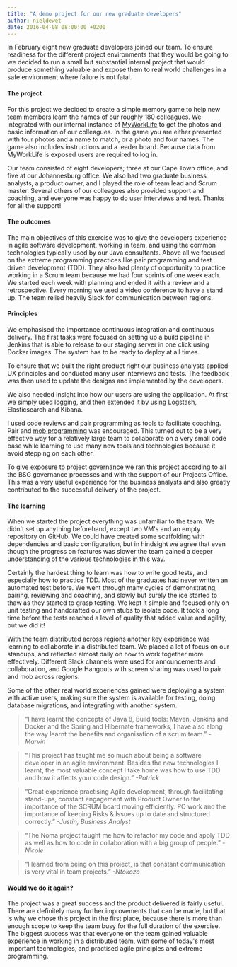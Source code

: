 ```yaml
---
title: "A demo project for our new graduate developers"
author: nieldewet
date: 2016-04-08 08:00:00 +0200
---
```


In February eight new graduate developers joined our team. To ensure readiness
for the different project environments that they would be going to we decided
to run a small but substantial internal project that would produce something
valuable and expose them to real world challenges in a safe environment where
failure is not fatal. <!--more-->

#### The project

For this project we decided to create a simple memory game to help new team
members learn the names of our roughly 180 colleagues. We integrated with our
internal instance of [MyWorkLife](http://myworklife.com) to get the photos and
basic information of our colleagues. In the game you are either presented with
four photos and a name to match, or a photo and four names. The game also
includes instructions and a leader board. Because data from MyWorkLife is
exposed users are required to log in.

Our team consisted of eight developers; three at our Cape Town office, and five
at our Johannesburg office. We also had two graduate business analysts, a
product owner, and I played the role of team lead and Scrum master. Several
others of our colleagues also provided support and coaching, and everyone was
happy to do user interviews and test. Thanks for all the support!

#### The outcomes

The main objectives of this exercise was to give the developers experience in
agile software development, working in team, and using the common technologies
typically used by our Java consultants. Above all we focused on the extreme
programming practices like pair programming and test driven development (TDD). They
also had plenty of opportunity to practice working in a Scrum team because we had
four sprints of one week each. We started each week with planning and ended it
with a review and a retrospective. Every morning we used a video conference to
have a stand up. The team relied heavily Slack for communication between
regions.

#### Principles

We emphasised the importance continuous integration and continuous delivery.
The first tasks were focused on setting up a build pipeline in Jenkins that
is able to release to our staging server in one click using Docker images. The
system has to be ready to deploy at all times.

To ensure that we built the right product right our business analysts applied
UX principles and conducted many user interviews and tests. The feedback was
then used to update the designs and implemented by the developers.

We also needed insight into how our users are using the application. At first
we simply used logging, and then extended it by using Logstash, Elasticsearch
and Kibana.

I used code reviews and pair programming as tools to facilitate coaching. Pair
and [mob programming](https://en.wikipedia.org/wiki/Mob_programming) was
encouraged. This turned out to be a very effective way for a relatively large
team to collaborate on a very small code base while learning to use many new
tools and technologies because it avoid stepping on each other.

To give exposure to project governance we ran this project according to all the
BSG governance processes and with the support of our Projects Office. This was
a very useful experience for the business analysts and also greatly contributed
to the successful delivery of the project.

#### The learning

When we started the project everything was unfamiliar to the team. We didn't
set up anything beforehand, except two VM's and an empty repository on GitHub.
We could have created some scaffolding with dependencies and basic
configuration, but in hindsight we agree that even though the progress on
features was slower the team gained a deeper understanding of the various
technologies in this way.

Certainly the hardest thing to learn was how to write good tests, and
especially how to practice TDD. Most of the graduates had never written an
automated test before. We went through many cycles of demonstrating, pairing,
reviewing and coaching, and slowly but surely the ice started to thaw as they
started to grasp testing. We kept it simple and focused only on unit testing
and handcrafted our own stubs to isolate code. It took a long time before the
tests reached a level of quality that added value and agility, but we did it!

With the team distributed across regions another key experience was learning to
collaborate in a distributed team. We placed a lot of focus on our standups,
and reflected almost daily on how to work together more effectively. Different
Slack channels were used for announcements and collaboration, and Google
Hangouts with screen sharing was used to pair and mob across regions.

Some of the other real world experiences gained were deploying a system with
active users, making sure the system is available for testing, doing database
migrations, and integrating with another system.

> “I have learnt the concepts of Java 8, Build tools: Maven, Jenkins and Docker
> and the Spring and Hibernate frameworks, I have also along the way learnt the
> benefits and organisation of a scrum team.” _-Marvin_

> “This project has taught me so much about being a software developer in an
> agile environment. Besides the new technologies I learnt, the most valuable
> concept I take home was how to use TDD and how it affects your code design.”
> _-Patrick_

> “Great experience practising Agile development, through facilitating
> stand-ups, constant engagement with Product Owner  to the importance of the
> SCRUM board moving efficiently. PO work and the importance of keeping Risks &
> Issues up to date and structured correctly.” _-Justin, Business Analyst_

> “The Noma project taught me how to refactor my code and apply TDD as well as
> how to code in collaboration with a big group of people.” _-Nicole_

> “I learned from being on this project, is that constant communication is very
> vital in team projects.” _-Ntokozo_

#### Would we do it again?

The project was a great success and the product delivered is fairly useful.
There are definitely many further improvements that can be made, but that is
why we chose this project in the first place, because there is more than enough
scope to keep the team busy for the full duration of the exercise. The biggest
success was that everyone on the team gained valuable experience in working in
a distributed team, with some of today's most important technologies, and
practised agile principles and extreme programming.
